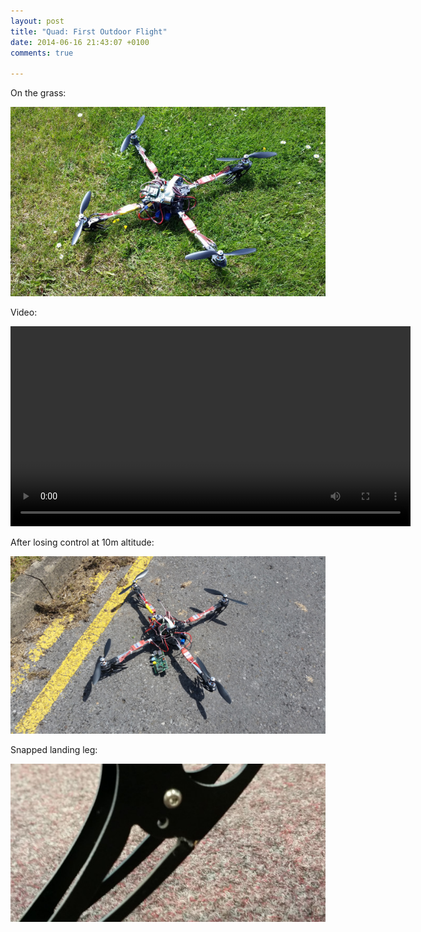 ```yaml
---
layout: post
title: "Quad: First Outdoor Flight"
date: 2014-06-16 21:43:07 +0100
comments: true

---
```


On the grass:

![](/hardware/quadcopter/76.jpg)

Video:

<center><video width="640" controls><source src="https://video.ianrenton.com/quadcopter/firstfreeflight.mp4" type="video/mp4"></video></center>

After losing control at 10m altitude:

![](/hardware/quadcopter/77.jpg)

Snapped landing leg:

![](/hardware/quadcopter/78.jpg)
